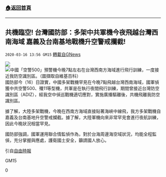 ###  [:house:返回首頁](https://github.com/ourhimalayas/txt)
---

## 共機臨空! 台灣國防部：多架中共軍機今夜飛越台灣西南海域 嘉義及台南基地戰機升空警戒攔截!
`2020-03-16 13:56 GM15` [轉載自GNews](https://gnews.org/zh-hant/142623/)

![](https://s3-ap-northeast-1.amazonaws.com/news.guo.offload.media/wp-content/uploads/2020/03/16135030/phpvXvS2R.jpg)![中國「空警500」預警機今晚7點左右在台灣西南方海域進行飛行訓練，一度接近我防空識別區。（圖擷取自維基百科）](https://img.ltn.com.tw/Upload/news/600/2020/03/16/php66Apyg.jpg)
國防部今（16）日證實，中國多架戰機罕見在今晚7點飛越台灣西南海域，國軍偵獲中共空警500、殲11等型機，共軍是在執行夜間飛行訓練，期間曾接近台灣防空識別區（ADIZ），經我空中偵巡戰機適切應對，實施廣播驅離後，共機飛離我防空識別區。

據了解，大陸多架戰機，今晚在西南方海域直接貼著海峽中線飛，我方多架戰機自嘉義及台南基地升空警戒攔截。據了解，大陸軍機向來非常罕見會進行夜航訓練，因此今晚狀況相當罕見。

國防部強調，國軍運用聯合情監偵作為，對於台海周邊海空域狀況，均能全程監偵，充分掌握與應處，護衛國土安全，籲請國人放心。

引自[自由時報](https://news.ltn.com.tw/news/politics/breakingnews/3101919)

GM15

0
